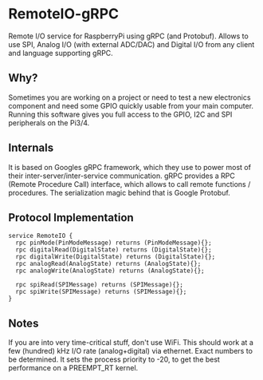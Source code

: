 # RemoteIO-gRPC
Remote I/O service for RaspberryPi using gRPC (and Protobuf).
Allows to use SPI, Analog I/O (with external ADC/DAC) and Digital I/O from any client and language supporting gRPC.

## Why?

Sometimes you are working on a project or need to test a new electronics component and need some GPIO quickly
usable from your main computer. Running this software gives you full access to the GPIO, I2C and SPI peripherals
on the Pi3/4.

## Internals
It is based on Googles gRPC framework, which they use to power most of their inter-server/inter-service communication.
gRPC provides a RPC (Remote Procedure Call) interface, which allows to call remote functions / procedures. The serialization
magic behind that is Google Protobuf.

## Protocol Implementation
```
service RemoteIO {
  rpc pinMode(PinModeMessage) returns (PinModeMessage){};
  rpc digitalRead(DigitalState) returns (DigitalState){};
  rpc digitalWrite(DigitalState) returns (DigitalState){};
  rpc analogRead(AnalogState) returns (AnalogState){};
  rpc analogWrite(AnalogState) returns (AnalogState){};

  rpc spiRead(SPIMessage) returns (SPIMessage){};
  rpc spiWrite(SPIMessage) returns (SPIMessage){};
}
```

## Notes
If you are into very time-critical stuff, don't use WiFi. This should work at a few (hundred) kHz I/O rate (analog+digital) via ethernet. Exact numbers to be determined.
It sets the process priority to -20, to get the best performance on a PREEMPT_RT kernel.
